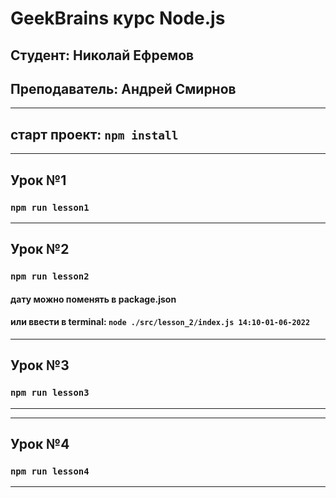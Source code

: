 # GeekBrains курс Node.js
## Студент: Николай Ефремов
## Преподаватель: Андрей Смирнов
___
## старт проект: ```npm install```
___
## Урок №1
### ```npm run lesson1```
___
## Урок №2
### ```npm run lesson2```
#### дату можно поменять в package.json
#### или ввести в terminal: ```node ./src/lesson_2/index.js 14:10-01-06-2022```
___
## Урок №3
### ```npm run lesson3```
___
___
## Урок №4
### ```npm run lesson4```
___